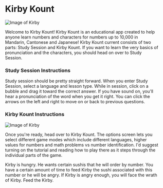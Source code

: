 # Kirby Kount

![Image of Kirby](https://media.giphy.com/media/5ev3alRsskWA0/giphy.gif)

Welcome to Kirby Kount!  Kirby Kount is an educational app created to help anyone learn numbers and characters for numbers up to 10,000 in Mandarin, Cantonese and Japanese!  Kirby Kount current consists of two parts: Study Session and Kirby Kount.  If you want to learn the very basics of pronunciation and the characters, you should head on over to Study Session.

### Study Session Instructions

Study session should be pretty straight forward. When you enter Study Session, select a language and lesson type. While in session, click on a bubble and drag it toward the correct answer.  If you have sound on, you'll hear a pronunciation of the word when you get it right.  You can click the arrows on the left and right to move on or back to previous questions.

### Kirby Kount Instructions

![Image of Kirby](https://i.imgur.com/ikHP6Z8.png)

Once you're ready, head over to Kirby Kount.  The options screen lets you select different game modes which include different languages, higher values for numbers and math problems vs number identification.  I'd suggest turning on the tutorial and reading how to play there as it steps through the individual parts of the game.

Kirby is hungry.  He wants certain sushis that he will order by number.  You have a certain amount of time to feed Kirby the sushi associated with this number or he will be angry.  If Kirby is angry enough, you will face the wrath of Kirby.  Feed the Kirby.

### 

